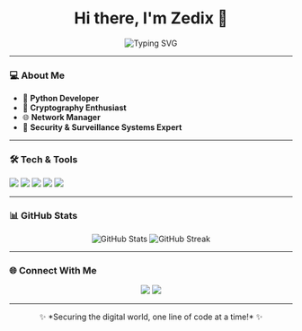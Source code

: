 <!-- Profile README for zZedix -->

<h1 align="center">Hi there, I'm Zedix 👋</h1>

<p align="center">
  <img src="https://readme-typing-svg.demolab.com?font=Fira+Code&pause=1000&color=00C4FF&center=true&vCenter=true&width=435&lines=Python+Developer;Cryptography+Enthusiast;Network+Manager;Security+%26+Surveillance+Expert" alt="Typing SVG" />
</p>

---

### 💻 About Me  
- 🐍 **Python Developer**  
- 🔐 **Cryptography Enthusiast**  
- 🌐 **Network Manager**  
- 🎯 **Security & Surveillance Systems Expert**

---

### 🛠 Tech & Tools
<p align="left">
  <img src="https://img.shields.io/badge/Python-3776AB?style=for-the-badge&logo=python&logoColor=white"/>
  <img src="https://img.shields.io/badge/FastAPI-009688?style=for-the-badge&logo=fastapi&logoColor=white"/>
  <img src="https://img.shields.io/badge/Linux-FCC624?style=for-the-badge&logo=linux&logoColor=black"/>
  <img src="https://img.shields.io/badge/Cryptography-FF6F00?style=for-the-badge&logo=openssl&logoColor=white"/>
  <img src="https://img.shields.io/badge/Networking-0078D7?style=for-the-badge&logo=cisco&logoColor=white"/>
</p>

---

### 📊 GitHub Stats
<p align="center">
  <img src="https://github-readme-stats.vercel.app/api?username=zZedix&show_icons=true&theme=radical" alt="GitHub Stats"/>
  <img src="https://github-readme-streak-stats.herokuapp.com/?user=zZedix&theme=radical" alt="GitHub Streak"/>
</p>

---

### 🌐 Connect With Me
<p align="center">
  <a href="mailto:zZedix@proton.me"><img src="https://img.shields.io/badge/Email-D14836?style=for-the-badge&logo=protonmail&logoColor=white"></a>
  <a href="https://t.me/ZediiXxx"><img src="https://img.shields.io/badge/Telegram-2CA5E0?style=for-the-badge&logo=telegram&logoColor=white"></a>
</p>

---

<p align="center">✨ *Securing the digital world, one line of code at a time!* ✨</p>
